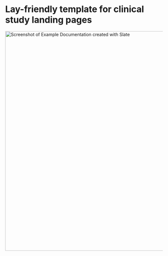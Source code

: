 # Lay-friendly template for clinical study landing pages
<img src="clinical-study-templates/images/parkinsons_clinical_study_landing_page.png" width=700 alt="Screenshot of Example Documentation created with Slate"></p>
